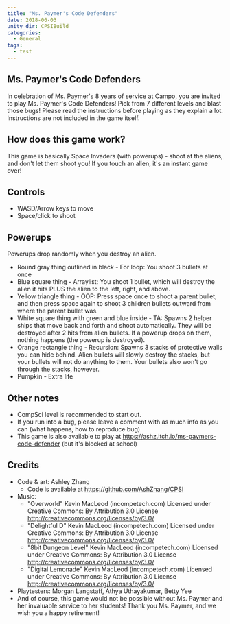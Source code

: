 ```yaml
---
title: "Ms. Paymer's Code Defenders"
date: 2018-06-03
unity_dir: CPSIBuild
categories:
  - General
tags:
  - test
---
```


## Ms. Paymer's Code Defenders
In celebration of Ms. Paymer's 8 years of service at Campo, you are invited to play Ms. Paymer's Code Defenders! Pick from 7 different levels and blast those bugs! Please read the instructions before playing as they explain a lot. Instructions are not included in the game itself.

## How does this game work?
This game is basically Space Invaders (with powerups) - shoot at the aliens, and don't let them shoot you! If you touch an alien, it's an instant game over!

## Controls
- WASD/Arrow keys to move
- Space/click to shoot

## Powerups
Powerups drop randomly when you destroy an alien.
- Round gray thing outlined in black - For loop: You shoot 3 bullets at once
- Blue square thing - Arraylist: You shoot 1 bullet, which will destroy the alien it hits PLUS the alien to the left, right, and above.
- Yellow triangle thing - OOP: Press space once to shoot a parent bullet, and then press space again to shoot 3 children bullets outward from where the parent bullet was.
- White square thing with green and blue inside - TA: Spawns 2 helper ships that move back and forth and shoot automatically. They will be destroyed after 2 hits from alien bullets. If a powerup drops on them, nothing happens (the powerup is destroyed).
- Orange rectangle thing - Recursion: Spawns 3 stacks of protective walls you can hide behind. Alien bullets will slowly destroy the stacks, but your bullets will not do anything to them. Your bullets also won't go through the stacks, however.
- Pumpkin - Extra life

## Other notes
- CompSci level is recommended to start out.
- If you run into a bug, please leave a comment with as much info as you can (what happens, how to reproduce bug)
- This game is also available to play at https://ashz.itch.io/ms-paymers-code-defender (but it's blocked at school)

## Credits
- Code & art: Ashley Zhang
  - Code is available at https://github.com/AshZhang/CPSI
- Music:
  - "Overworld" Kevin MacLeod (incompetech.com) Licensed under Creative Commons: By Attribution 3.0 License http://creativecommons.org/licenses/by/3.0/
  - "Delightful D" Kevin MacLeod (incompetech.com) Licensed under Creative Commons: By Attribution 3.0 License http://creativecommons.org/licenses/by/3.0/
  - "8bit Dungeon Level" Kevin MacLeod (incompetech.com) Licensed under Creative Commons: By Attribution 3.0 License http://creativecommons.org/licenses/by/3.0/
  - "Digital Lemonade" Kevin MacLeod (incompetech.com) Licensed under Creative Commons: By Attribution 3.0 License http://creativecommons.org/licenses/by/3.0/
- Playtesters: Morgan Langstaff, Athya Uthayakumar, Betty Yee
- And of course, this game would not be possible without Ms. Paymer and her invaluable service to her students! Thank you Ms. Paymer, and we wish you a happy retirement!
